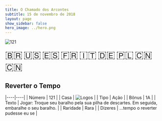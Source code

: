 ```yaml
---
title: O Chamado dos Arcontes
subtitle: 15 de novembro de 2018
layout: page
show_sidebar: false
hero_image: ../hero.png
---
```


![121](https://cdn.keyforgegame.com/media/card_front/pt/341_121_CXQ8C95R8C87_pt.png)

<span title="Português" style="font-size: 32px;cursor: pointer;" onclick="javascript:document.querySelector('img[alt=\'121\']').src=document.querySelector('img[alt=\'121\']').src.replace(/card_front\/[^/]+/, 'card_front/pt').replace(/_[^/.0-9]+\.png/, '_pt.png')">🇧🇷</span>
<span title="English" style="font-size: 32px;cursor: pointer;" onclick="javascript:document.querySelector('img[alt=\'121\']').src=document.querySelector('img[alt=\'121\']').src.replace(/card_front\/[^/]+/, 'card_front/en').replace(/_[^/.0-9]+\.png/, '_en.png')">🇺🇸</span>
<span title="Español" style="font-size: 32px;cursor: pointer;" onclick="javascript:document.querySelector('img[alt=\'121\']').src=document.querySelector('img[alt=\'121\']').src.replace(/card_front\/[^/]+/, 'card_front/es').replace(/_[^/.0-9]+\.png/, '_es.png')">🇪🇸</span>
<span title="Français" style="font-size: 32px;cursor: pointer;" onclick="javascript:document.querySelector('img[alt=\'121\']').src=document.querySelector('img[alt=\'121\']').src.replace(/card_front\/[^/]+/, 'card_front/fr').replace(/_[^/.0-9]+\.png/, '_fr.png')">🇫🇷</span>
<span title="Italiano" style="font-size: 32px;cursor: pointer;" onclick="javascript:document.querySelector('img[alt=\'121\']').src=document.querySelector('img[alt=\'121\']').src.replace(/card_front\/[^/]+/, 'card_front/it').replace(/_[^/.0-9]+\.png/, '_it.png')">🇮🇹</span>
<span title="Deutsche" style="font-size: 32px;cursor: pointer;" onclick="javascript:document.querySelector('img[alt=\'121\']').src=document.querySelector('img[alt=\'121\']').src.replace(/card_front\/[^/]+/, 'card_front/de').replace(/_[^/.0-9]+\.png/, '_de.png')">🇩🇪</span>
<span title="Polskie" style="font-size: 32px;cursor: pointer;" onclick="javascript:document.querySelector('img[alt=\'121\']').src=document.querySelector('img[alt=\'121\']').src.replace(/card_front\/[^/]+/, 'card_front/pl').replace(/_[^/.0-9]+\.png/, '_pl.png')">🇵🇱</span>
<span title="简体中文" style="font-size: 32px;cursor: pointer;" onclick="javascript:document.querySelector('img[alt=\'121\']').src=document.querySelector('img[alt=\'121\']').src.replace(/card_front\/[^/]+/, 'card_front/zh-hans').replace(/_[^/.0-9]+\.png/, '_zh-hans.png')">🇨🇳</span>
<span title="繁體中文" style="font-size: 32px;cursor: pointer;" onclick="javascript:document.querySelector('img[alt=\'121\']').src=document.querySelector('img[alt=\'121\']').src.replace(/card_front\/[^/]+/, 'card_front/zh-hant').replace(/_[^/.0-9]+\.png/, '_zh-hant.png')">🇨🇳</span>

## Reverter o Tempo

|----|----|
| Número | 121 |
| Casa | ![Logos](https://archonarcana.com/images/thumb/c/ce/Logos.png/22px-Logos.png "Logos") |
| Tipo | Ação |
| Bônus | 1A |
| Texto | Jogar: Troque seu baralho pela sua pilha de descartes. Em seguida, embaralhe o seu baralho. |
| Raridade | Rara |
| Dizeres | …tempo o reverter pudesse eu se |
